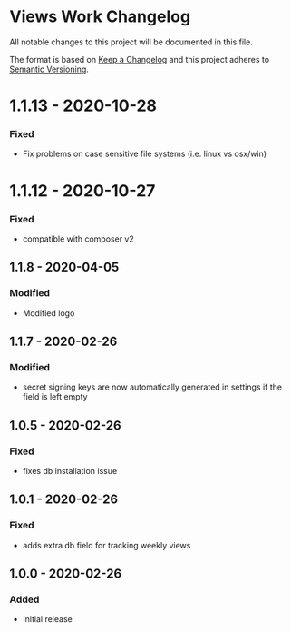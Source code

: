 # Views Work Changelog

All notable changes to this project will be documented in this file.

The format is based on [Keep a Changelog](http://keepachangelog.com/) and this project adheres to [Semantic Versioning](http://semver.org/).

# 1.1.13 - 2020-10-28
### Fixed
- Fix problems on case sensitive file systems (i.e. linux vs osx/win)

# 1.1.12 - 2020-10-27
### Fixed
- compatible with composer v2

## 1.1.8 - 2020-04-05
### Modified
- Modified logo

## 1.1.7 - 2020-02-26
### Modified
- secret signing keys are now automatically generated in settings if the field is left empty

## 1.0.5 - 2020-02-26
### Fixed
- fixes db installation issue


## 1.0.1 - 2020-02-26
### Fixed
- adds extra db field for tracking weekly views


## 1.0.0 - 2020-02-26
### Added
- Initial release
